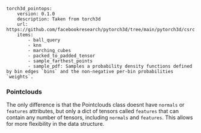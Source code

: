 
```
torch3d_pointops:
    version: 0.1.0
    description: Taken from torch3d
    url: https://github.com/facebookresearch/pytorch3d/tree/main/pytorch3d/csrc
    items:
        - ball_query
        - knn
        - marching_cubes
        - packed_to_padded_tensor
        - sample_farthest_points
        - sample_pdf: Samples a probability density functions defined by bin edges `bins` and the non-negative per-bin probabilities `weights`.
```



### Pointclouds
The only difference is that the Pointclouds class doesnt have `normals` or `features` attributes, but only a dict of tensors called `features` that can contain any number of tensors, including `normals` and `features`. This allows for more flexibility in the data structure.